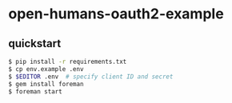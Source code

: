 # open-humans-oauth2-example

## quickstart

```sh
$ pip install -r requirements.txt
$ cp env.example .env
$ $EDITOR .env  # specify client ID and secret
$ gem install foreman
$ foreman start
```
